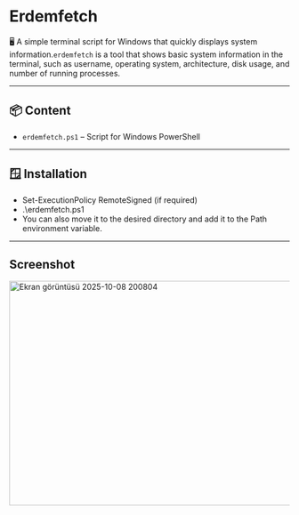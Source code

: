 # Erdemfetch

🖥️ A simple terminal script for Windows that quickly displays system information.`erdemfetch` is a tool that shows basic system information in the terminal, such as username, operating system, architecture, disk usage, and number of running processes.

---
## 📦 Content
- `erdemfetch.ps1` – Script for Windows PowerShell

---
## 🪟 Installation
- Set-ExecutionPolicy RemoteSigned (if required)
- .\erdemfetch.ps1
- You can also move it to the desired directory and add it to the Path environment variable.

---
## Screenshot
<img width="758" height="404" alt="Ekran görüntüsü 2025-10-08 200804" src="https://github.com/user-attachments/assets/b6472335-0822-45a7-9f8d-b1714b5cd761" />

